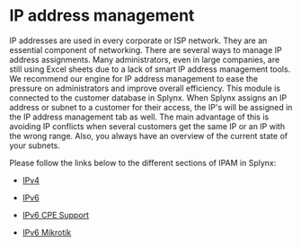 IP address management
==========

IP addresses are used in every corporate or ISP network. They are an essential component of  networking. There are several ways to manage IP address assignments. Many administrators, even in large companies, are still using Excel sheets due to a lack of smart IP address management tools. We recommend our engine for IP address management to ease the pressure on administrators and improve overall efficiency. This module is connected to the customer database in Splynx. When Splynx assigns an IP address or subnet to a customer for their access, the IP's will be assigned in the IP address management tab as well. The main advantage of this is avoiding IP conflicts when several customers get the same IP or an IP with the wrong range. Also, you always have an overview of the current state of your subnets.

Please follow the links below to the different sections of IPAM in Splynx:

* [IPv4](networking/ip_address_management/ipv4/ipv4_address_management.md)

* [IPv6](networking/ip_address_management/ipv6/ipv6.md)

 * [IPv6 CPE Support](networking/ip_address_management/ipv6/ipv6_cpe_support/ipv6_cpe_support.md)
  * [IPv6 Mikrotik](networking/ip_address_management/ipv6/ipv6_mikrotik/ipv6_mikrotik.md)
